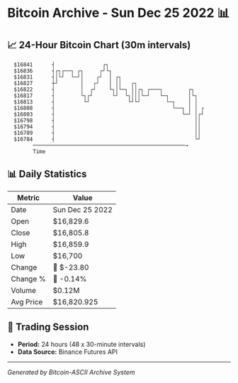 # Bitcoin Archive - Sun Dec 25 2022 📊

## 📈 24-Hour Bitcoin Chart (30m intervals)

```
  $16841      ┤               ┌┐                               
  $16836      ┤┌┐┌──┐ ┌┐     ┌┘└┐                              
  $16831      ┤│└┘  └─┘│    ┌┘  │ ┌┐                           
  $16827      ┼┘       │   ┌┘   │ ││   ┌┐                      
  $16822      ┤        │  ┌┘    └┐│└─┐ ││┌┐ ┌───┐        ┌┐    
  $16817      ┤        └┐┌┘      └┘  └┐│││└─┘   └─┐      │└┐   
  $16813      ┤         └┘            └┘└┘        └─┐    │ │   
  $16808      ┤                                     └──┐ │ │ ┌ 
  $16803      ┤                                        └─┘ │┌┘ 
  $16798      ┤                                            ││  
  $16794      ┤                                            ││  
  $16789      ┤                                            ││  
  $16784      ┤                                            └┘  
        ────────────────────────────────────────────────→
        Time
```

## 📊 Daily Statistics

| Metric | Value |
|--------|-------|
| Date | Sun Dec 25 2022 |
| Open | $16,829.6 |
| Close | $16,805.8 |
| High | $16,859.9 |
| Low | $16,700 |
| Change | 🔴 $-23.80 |
| Change % | 🔴 -0.14% |
| Volume | $0.12M |
| Avg Price | $16,820.925 |

## 📅 Trading Session

- **Period:** 24 hours (48 x 30-minute intervals)
- **Data Source:** Binance Futures API

---
*Generated by Bitcoin-ASCII Archive System*
